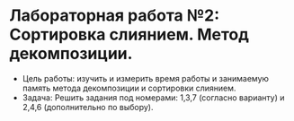 # Лабораторная работа №2: Сортировка слиянием. Метод декомпозиции.
- Цель работы: изучить и измерить время работы и занимаемую память метода декомпозиции и сортировки слиянием.
- Задача: Решить задания под номерами: 1,3,7 (согласно варианту) и 2,4,6 (дополнительно по выбору).
